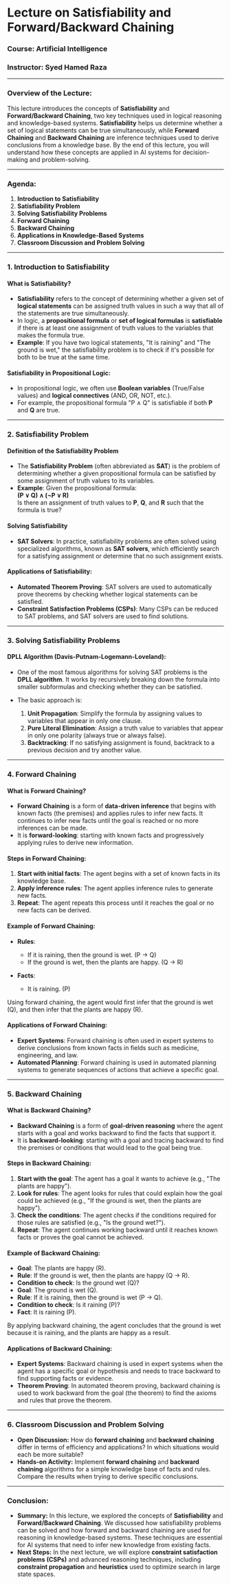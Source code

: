 # Lecture on Satisfiability and Forward/Backward Chaining  
### **Course:** Artificial Intelligence  
### **Instructor:** Syed Hamed Raza  

---

### **Overview of the Lecture:**
This lecture introduces the concepts of **Satisfiability** and **Forward/Backward Chaining**, two key techniques used in logical reasoning and knowledge-based systems. **Satisfiability** helps us determine whether a set of logical statements can be true simultaneously, while **Forward Chaining** and **Backward Chaining** are inference techniques used to derive conclusions from a knowledge base. By the end of this lecture, you will understand how these concepts are applied in AI systems for decision-making and problem-solving.

---

### **Agenda:**
1. **Introduction to Satisfiability**  
2. **Satisfiability Problem**  
3. **Solving Satisfiability Problems**  
4. **Forward Chaining**  
5. **Backward Chaining**  
6. **Applications in Knowledge-Based Systems**  
7. **Classroom Discussion and Problem Solving**  

---

### **1. Introduction to Satisfiability**  

#### **What is Satisfiability?**
- **Satisfiability** refers to the concept of determining whether a given set of **logical statements** can be assigned truth values in such a way that all of the statements are true simultaneously.
- In logic, a **propositional formula** or **set of logical formulas** is **satisfiable** if there is at least one assignment of truth values to the variables that makes the formula true.
- **Example**: If you have two logical statements, "It is raining" and "The ground is wet," the satisfiability problem is to check if it's possible for both to be true at the same time.

#### **Satisfiability in Propositional Logic:**
- In propositional logic, we often use **Boolean variables** (True/False values) and **logical connectives** (AND, OR, NOT, etc.).
- For example, the propositional formula "P ∧ Q" is satisfiable if both **P** and **Q** are true.

---

### **2. Satisfiability Problem**  

#### **Definition of the Satisfiability Problem**  
- The **Satisfiability Problem** (often abbreviated as **SAT**) is the problem of determining whether a given propositional formula can be satisfied by some assignment of truth values to its variables.
- **Example**: Given the propositional formula:  
  **(P ∨ Q) ∧ (¬P ∨ R)**  
  Is there an assignment of truth values to **P**, **Q**, and **R** such that the formula is true?

#### **Solving Satisfiability**  
- **SAT Solvers**: In practice, satisfiability problems are often solved using specialized algorithms, known as **SAT solvers**, which efficiently search for a satisfying assignment or determine that no such assignment exists.
  
#### **Applications of Satisfiability**:  
- **Automated Theorem Proving**: SAT solvers are used to automatically prove theorems by checking whether logical statements can be satisfied.
- **Constraint Satisfaction Problems (CSPs)**: Many CSPs can be reduced to SAT problems, and SAT solvers are used to find solutions.

---

### **3. Solving Satisfiability Problems**  

#### **DPLL Algorithm** (Davis-Putnam-Logemann-Loveland):  
- One of the most famous algorithms for solving SAT problems is the **DPLL algorithm**. It works by recursively breaking down the formula into smaller subformulas and checking whether they can be satisfied.
  
- The basic approach is:
  1. **Unit Propagation**: Simplify the formula by assigning values to variables that appear in only one clause.
  2. **Pure Literal Elimination**: Assign a truth value to variables that appear in only one polarity (always true or always false).
  3. **Backtracking**: If no satisfying assignment is found, backtrack to a previous decision and try another value.

---

### **4. Forward Chaining**  

#### **What is Forward Chaining?**
- **Forward Chaining** is a form of **data-driven inference** that begins with known facts (the premises) and applies rules to infer new facts. It continues to infer new facts until the goal is reached or no more inferences can be made.
- It is **forward-looking**: starting with known facts and progressively applying rules to derive new information.

#### **Steps in Forward Chaining**:
1. **Start with initial facts**: The agent begins with a set of known facts in its knowledge base.
2. **Apply inference rules**: The agent applies inference rules to generate new facts.
3. **Repeat**: The agent repeats this process until it reaches the goal or no new facts can be derived.

#### **Example of Forward Chaining**:
- **Rules**:  
  - If it is raining, then the ground is wet. (P → Q)
  - If the ground is wet, then the plants are happy. (Q → R)
  
- **Facts**:  
  - It is raining. (P)

Using forward chaining, the agent would first infer that the ground is wet (Q), and then infer that the plants are happy (R).

#### **Applications of Forward Chaining**:
- **Expert Systems**: Forward chaining is often used in expert systems to derive conclusions from known facts in fields such as medicine, engineering, and law.
- **Automated Planning**: Forward chaining is used in automated planning systems to generate sequences of actions that achieve a specific goal.

---

### **5. Backward Chaining**  

#### **What is Backward Chaining?**
- **Backward Chaining** is a form of **goal-driven reasoning** where the agent starts with a goal and works backward to find the facts that support it.
- It is **backward-looking**: starting with a goal and tracing backward to find the premises or conditions that would lead to the goal being true.

#### **Steps in Backward Chaining**:
1. **Start with the goal**: The agent has a goal it wants to achieve (e.g., "The plants are happy").
2. **Look for rules**: The agent looks for rules that could explain how the goal could be achieved (e.g., "If the ground is wet, then the plants are happy").
3. **Check the conditions**: The agent checks if the conditions required for those rules are satisfied (e.g., "Is the ground wet?").
4. **Repeat**: The agent continues working backward until it reaches known facts or proves the goal cannot be achieved.

#### **Example of Backward Chaining**:
- **Goal**: The plants are happy (R).
- **Rule**: If the ground is wet, then the plants are happy (Q → R).
- **Condition to check**: Is the ground wet (Q)?
- **Goal**: The ground is wet (Q).
- **Rule**: If it is raining, then the ground is wet (P → Q).
- **Condition to check**: Is it raining (P)?
- **Fact**: It is raining (P).

By applying backward chaining, the agent concludes that the ground is wet because it is raining, and the plants are happy as a result.

#### **Applications of Backward Chaining**:
- **Expert Systems**: Backward chaining is used in expert systems when the agent has a specific goal or hypothesis and needs to trace backward to find supporting facts or evidence.
- **Theorem Proving**: In automated theorem proving, backward chaining is used to work backward from the goal (the theorem) to find the axioms and rules that prove the theorem.

---

### **6. Classroom Discussion and Problem Solving**  

- **Open Discussion:** How do **forward chaining** and **backward chaining** differ in terms of efficiency and applications? In which situations would each be more suitable?
- **Hands-on Activity:** Implement **forward chaining** and **backward chaining** algorithms for a simple knowledge base of facts and rules. Compare the results when trying to derive specific conclusions.

---

### **Conclusion:**
- **Summary:** In this lecture, we explored the concepts of **Satisfiability** and **Forward/Backward Chaining**. We discussed how satisfiability problems can be solved and how forward and backward chaining are used for reasoning in knowledge-based systems. These techniques are essential for AI systems that need to infer new knowledge from existing facts.
- **Next Steps:** In the next lecture, we will explore **constraint satisfaction problems (CSPs)** and advanced reasoning techniques, including **constraint propagation** and **heuristics** used to optimize search in large state spaces.

